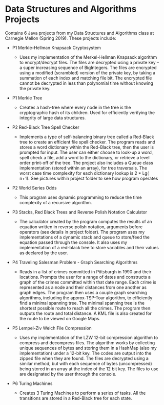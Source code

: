 # Data Structures and Algorithms Projects
Contains 6 Java projects from my Data Structures and Algorithms class at Carnegie Mellon (Spring 2019). These projects include:

* P1 Merkle-Hellman Knapsack Cryptosystem

	- Uses my implementation of the Merkel-Hellman Knapsack algorithm to encrypt/decrypt files. The files are decrypted using a private key – a super increasing sequence of BigIntegers. The files are encrypted using a modified (scrambled) version of the private key, by taking a summation of each index and matching file bit. The encrypted file cannot be decrypted in less than polynomial time without knowing the private key.

* P1 Merkle Tree

	- Creates a hash-tree where every node in the tree is the cryptographic hash of its children. Used for efficiently verifying the integrity of large data structures. 

* P2 Red-Black Tree Spell Checker

	- Implements a type of self-balancing binary tree called a Red-Black tree to create an efficient file spell checker. The program reads and stores a word dictionary within the Red-Black tree, then the user is prompted for input. The user can either choose to look-up a word, spell check a file, add a word to the dictionary, or retrieve a level order print-off of the tree. The project also includes a Queue class implementation (stored within an array), for tree traversals. The worst case time complexity for each dictionary lookup is 2 * Lg( n+1). See pictures within project folder to see how program operates

* P2 World Series Odds

	- This program uses dynamic programming to reduce the time complexity of a recursive algorithm.

* P3 Stacks, Red Black Trees and Reverse Polish Notation Calculator

	- The calculator created by the program computes the results of an equation written in reverse polish notation, arguments before operators (see details in project folder). The program uses my implementations of a dynamic stack and queue to store/feed the equation passed through the console. It also uses my implementation of a red-black tree to store variables and their values as declared by the user.

* P4 Traveling Salesman Problem - Graph Searching Algorithms

	- Reads in a list of crimes committed in Pittsburgh in 1990 and their locations. Prompts the user for a range of dates and constructs a graph of the crimes committed within that date range. Each crime is represented as a node and their distances from one another as graph edges. The program then uses a couple graph searching algorithms, including the approx-TSP-Tour algorithm, to efficiently find a minimal spanning tree. The minimal spanning tree is the shortest possible route to reach all the crimes. The program then outputs the route and total distance. A KML file is also created for the route to be viewed on Google Maps.

* P5 Lempel-Ziv Welch File Compression
	
	- Uses my implementation of the LZW 12-bit compression algorithm to compress and decompress files. The algorithm works by collecting unique sequences of bytes and storing them in a HashMap (also my implementation) under a 12-bit key. The codes are output into the zipped file when they are found. The files are decrypted using a similar method, but with each sequence of bytes (uncompressed) being stored in an array at the index of the 12 bit key. The files to use are designated by the user through the console.

* P6 Turing Machines
	
	- Creates 3 Turing Machines to perform a series of tasks. All the transitions are stored in a Red-Black tree for each state.
